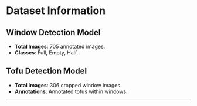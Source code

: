 # Dataset Information

## Window Detection Model
- **Total Images**: 705 annotated images.
- **Classes**: Full, Empty, Half.

## Tofu Detection Model
- **Total Images**: 306 cropped window images.
- **Annotations**: Annotated tofus within windows.

---